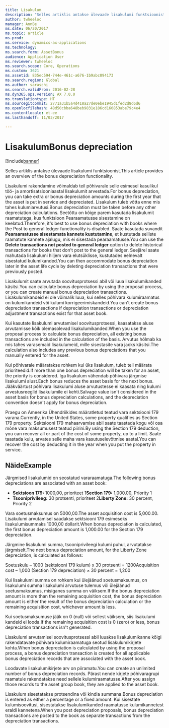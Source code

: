 ```yaml
---
title: Lisakulum
description: "Selles artiklis antakse ülevaade lisakulumi funktsioonist."
author: twheeloc
manager: AnnBe
ms.date: 06/20/2017
ms.topic: article
ms.prod: 
ms.service: dynamics-ax-applications
ms.technology: 
ms.search.form: AssetBonus
audience: Application User
ms.reviewer: twheeloc
ms.search.scope: Core, Operations
ms.custom: 3621
ms.assetid: 835ec594-744e-461c-a676-1b9abc094173
ms.search.region: Global
ms.author: saraschi
ms.search.validFrom: 2016-02-28
ms.dyn365.ops.version: AX 7.0.0
ms.translationtype: HT
ms.sourcegitcommit: 2771a31b5a4d418a27de0ebe1945d1fed2d8d6d6
ms.openlocfilehash: 48d50cbba648beb9831e186cd160853abe79c4e4
ms.contentlocale: et-ee
ms.lasthandoff: 11/03/2017

---
```


# <a name="bonus-depreciation"></a><span data-ttu-id="7175b-103">Lisakulum</span><span class="sxs-lookup"><span data-stu-id="7175b-103">Bonus depreciation</span></span>

[!include[banner](../includes/banner.md)]


<span data-ttu-id="7175b-104">Selles artiklis antakse ülevaade lisakulumi funktsioonist.</span><span class="sxs-lookup"><span data-stu-id="7175b-104">This article provides an overview of the bonus depreciation functionality.</span></span>

<span data-ttu-id="7175b-105">Lisakulumi rakendamine võimaldab teil põhivarale selle esimesel kasulikul töö- ja amortisatsiooniaastal lisakulumit arvestada.</span><span class="sxs-lookup"><span data-stu-id="7175b-105">For bonus depreciation, you can take extra or bonus depreciation amounts during the first year that the asset is put in service and depreciated.</span></span> <span data-ttu-id="7175b-106">Lisakulum tuleb võtta enne mis tahes kulumiarvutusi.</span><span class="sxs-lookup"><span data-stu-id="7175b-106">Bonus depreciation must be taken before any other depreciation calculations.</span></span> <span data-ttu-id="7175b-107">Seetõttu on kõige parem kasutada lisakulumit raamatutega, kus funktsioon Pearaamatusse sisestamine on keelatud.</span><span class="sxs-lookup"><span data-stu-id="7175b-107">Therefore, it's best to use bonus depreciation with books where the Post to general ledger functionality is disabled.</span></span> <span data-ttu-id="7175b-108">Saate kasutada suvandit **Pearaamatusse sisestamata kannete kustutamine**, et kustutada selliste raamatute kannete ajalugu, mis ei sisestada pearaamatusse.</span><span class="sxs-lookup"><span data-stu-id="7175b-108">You can use the **Delete transactions not posted to general ledger** option to delete historical transactions for books that don't post to the general ledger.</span></span> <span data-ttu-id="7175b-109">Seejärel saate mahutada lisakulumi hiljem vara elutsüklisse, kustutades eelnevalt sisestatud kulumikanded.</span><span class="sxs-lookup"><span data-stu-id="7175b-109">You can then accommodate bonus depreciation later in the asset life cycle by deleting depreciation transactions that were previously posted.</span></span> 

<span data-ttu-id="7175b-110">Lisakulumit saate arvutada soovitusprotsessi abil või luua lisakulumikanded käsitsi.</span><span class="sxs-lookup"><span data-stu-id="7175b-110">You can calculate bonus depreciation by using the proposal process, or you can create manual bonus depreciation transactions.</span></span> <span data-ttu-id="7175b-111">Lisakulumikandeid ei ole võimalik luua, kui selles põhivara kulumiraamatus on kulumikandeid või kulumi korrigeerimiskandeid.</span><span class="sxs-lookup"><span data-stu-id="7175b-111">You can't create bonus depreciation transactions if depreciation transactions or depreciation adjustment transactions exist for that asset book.</span></span>

<span data-ttu-id="7175b-112">Kui kasutate lisakulumi arvutamisel soovitusprotsessi, kaasatakse aluse arvutamisse kõik olemasolevad lisakulumikanded.</span><span class="sxs-lookup"><span data-stu-id="7175b-112">When you use the proposal process to calculate bonus depreciation, all existing bonus transactions are included in the calculation of the basis.</span></span> <span data-ttu-id="7175b-113">Arvutus hõlmab ka mis tahes varasemaid lisakulumeid, mille sisestasite vara jaoks käsitsi.</span><span class="sxs-lookup"><span data-stu-id="7175b-113">The calculation also includes any previous bonus depreciations that you manually entered for the asset.</span></span> 

<span data-ttu-id="7175b-114">Kui põhivarale määratakse rohkem kui üks lisakulum, tuleb teil määrata prioriteedid.</span><span class="sxs-lookup"><span data-stu-id="7175b-114">If more than one bonus depreciation will be taken for an asset, the priority is considered.</span></span> <span data-ttu-id="7175b-115">Iga lisakulum vähendab põhivara järgmise lisakulumi alust.</span><span class="sxs-lookup"><span data-stu-id="7175b-115">Each bonus reduces the asset basis for the next bonus.</span></span> <span data-ttu-id="7175b-116">Jääkväärtust põhivara lisakulumi aluse arvutustesse ei kaasata ning kulumi arvestusreeglid lisakulumile ei kehti.</span><span class="sxs-lookup"><span data-stu-id="7175b-116">Salvage value isn't considered in the asset basis for bonus depreciation calculations, and the depreciation convention doesn't apply for bonus depreciation.</span></span> 

<span data-ttu-id="7175b-117">Praegu on Ameerika Ühendriikides määratletud teatud vara sektsiooni 179 varana.</span><span class="sxs-lookup"><span data-stu-id="7175b-117">Currently, in the United States, some property qualifies as Section 179 property.</span></span> <span data-ttu-id="7175b-118">Sektsiooni 179 mahaarvamise abil saate taastada kogu või osa mõne vara maksumusest teatud piirini.</span><span class="sxs-lookup"><span data-stu-id="7175b-118">By using the Section 179 deduction, you can recover all or part of the cost of some property, up to a limit.</span></span> <span data-ttu-id="7175b-119">Saate taastada kulu, arvates selle maha vara kasutuselevõtmise aastal.</span><span class="sxs-lookup"><span data-stu-id="7175b-119">You can recover the cost by deducting it in the year when you put the property in service.</span></span>

## <a name="example"></a><span data-ttu-id="7175b-120">Näide</span><span class="sxs-lookup"><span data-stu-id="7175b-120">Example</span></span>
<span data-ttu-id="7175b-121">Järgmised lisakulumid on seostatud vararaamatuga.</span><span class="sxs-lookup"><span data-stu-id="7175b-121">The following bonus depreciations are associated with an asset book:</span></span>

-   <span data-ttu-id="7175b-122">**Sektsioon 179:** 1000,00, prioriteet 1</span><span class="sxs-lookup"><span data-stu-id="7175b-122">**Section 179:** 1,000.00, Priority 1</span></span>
-   <span data-ttu-id="7175b-123">**Tsooniprivileeg:** 30 protsenti, prioriteet 2</span><span class="sxs-lookup"><span data-stu-id="7175b-123">**Liberty Zone:** 30 percent, Priority 2</span></span>

<span data-ttu-id="7175b-124">Vara soetusmaksumus on 5000,00.</span><span class="sxs-lookup"><span data-stu-id="7175b-124">The asset acquisition cost is 5,000.00.</span></span> <span data-ttu-id="7175b-125">Lisakulumi arvutamisel saadakse sektsiooni 179 esimeseks lisakulumisummaks 1000,00 dollarit.</span><span class="sxs-lookup"><span data-stu-id="7175b-125">When bonus depreciation is calculated, the first bonus depreciation amount is 1,000.00 for the Section 179 depreciation.</span></span> 

<span data-ttu-id="7175b-126">Järgmine lisakulumi summa, tsooniprivileegi kulumi puhul, arvutatakse järgmiselt.</span><span class="sxs-lookup"><span data-stu-id="7175b-126">The next bonus depreciation amount, for the Liberty Zone depreciation, is calculated as follows:</span></span> 

<span data-ttu-id="7175b-127">Soetuskulu – 1000 (sektsiooni 179 kulum) x 30 protsenti = 1200</span><span class="sxs-lookup"><span data-stu-id="7175b-127">Acquisition cost – 1,000 (Section 179 depreciation) × 30 percent = 1,200</span></span> 

<span data-ttu-id="7175b-128">Kui lisakulumi summa on rohkem kui ülejäänud soetusmaksumus, on lisakulumi summa lisakulumi arvutuse tulemus või ülejäänud soetusmaksumus, misiganes summa on väiksem.</span><span class="sxs-lookup"><span data-stu-id="7175b-128">If the bonus depreciation amount is more than the remaining acquisition cost, the bonus depreciation amount is either the result of the bonus depreciation calculation or the remaining acquisition cost, whichever amount is less.</span></span> 

<span data-ttu-id="7175b-129">Kui soetusmaksumuse jääk on 0 (null) või sellest väiksem, siis lisakulumi kandeid ei looda.</span><span class="sxs-lookup"><span data-stu-id="7175b-129">If the remaining acquisition cost is 0 (zero) or less, bonus depreciation transactions isn't generated.</span></span> 

<span data-ttu-id="7175b-130">Lisakulumi arvutamisel soovitusprotsessi abil luuakse lisakulumikanne kõigi rakendatavate põhivara kulumiraamatuga seotud lisakulumikirjete kohta.</span><span class="sxs-lookup"><span data-stu-id="7175b-130">When bonus depreciation is calculated by using the proposal process, a bonus depreciation transaction is created for all applicable bonus depreciation records that are associated with the asset book.</span></span> 

<span data-ttu-id="7175b-131">Loodavate lisakulumikirjete arv on piiramatu.</span><span class="sxs-lookup"><span data-stu-id="7175b-131">You can create an unlimited number of bonus depreciation records.</span></span> <span data-ttu-id="7175b-132">Pärast nende kirjete põhivaragrupi raamatule rakendatakse need sellele kulumiraamatusse.</span><span class="sxs-lookup"><span data-stu-id="7175b-132">After you assign those records to the asset group book, they are applied to the asset book.</span></span> 

<span data-ttu-id="7175b-133">Lisakulum sisestatakse protsendina või kindla summana.</span><span class="sxs-lookup"><span data-stu-id="7175b-133">Bonus depreciation is entered as either a percentage or a fixed amount.</span></span> <span data-ttu-id="7175b-134">Kui sisestate kulumisoovitusi, sisestatakse lisakulumikanded raamatusse kulumikannetest eraldi kannetena.</span><span class="sxs-lookup"><span data-stu-id="7175b-134">When you post depreciation proposals, bonus depreciation transactions are posted to the book as separate transactions from the depreciation transactions.</span></span>




